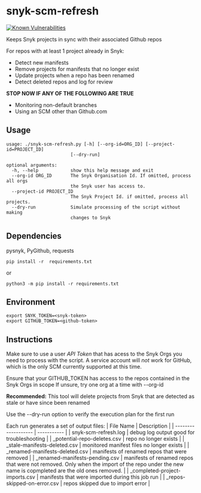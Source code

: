 # snyk-scm-refresh
[![Known Vulnerabilities](https://snyk.io/test/github/snyk-tech-services/snyk-scm-refresh/badge.svg)](https://snyk.io/test/github/snyk-tech-services/snyk-scm-refresh)

Keeps Snyk projects in sync with their associated Github repos

For repos with at least 1 project already in Snyk:
- Detect new manifests
- Remove projects for manifests that no longer exist
- Update projects when a repo has been renamed 
- Detect deleted repos and log for review

**STOP NOW IF ANY OF THE FOLLOWING ARE TRUE**
- Monitoring non-default branches
- Using an SCM other than Github.com

## Usage
```
usage: ./snyk-scm-refresh.py [-h] [--org-id=ORG_ID] [--project-id=PROJECT_ID]
                        [--dry-run]

optional arguments:
  -h, --help            show this help message and exit
  --org-id ORG_ID       The Snyk Organisation Id. If omitted, process all orgs
                        the Snyk user has access to.
  --project-id PROJECT_ID
                        The Snyk Project Id. if omitted, process all projects.
  --dry-run             Simulate processing of the script without making
                        changes to Snyk
```



## Dependencies
pysnyk, PyGithub, requests

```
pip install -r  requirements.txt
```
or
```
python3 -m pip install -r requirements.txt
```
## Environment
```
export SNYK_TOKEN=<snyk-token>
export GITHUB_TOKEN=<github-token>
```

## Instructions
Make sure to use a user *API Token* that has acess to the Snyk Orgs you need to process with the script.  A service account will *not* work for GitHub, which is the only SCM currently supported at this time.

Ensure that your GITHUB_TOKEN has access to the repos contained in the Snyk Orgs in scope
If unsure, try one org at a time with --org-id


**Recommended:** 
This tool will delete projects from Snyk that are detected as stale or have since been renamed
  
Use the --dry-run option to verify the execution plan for the first run

  Each run generates a set of output files:
| File Name           | Description |
| ------------------- | ----------- |
| snyk-scm-refresh.log | debug log output good for troubleshooting |
| _potential-repo-deletes.csv | repo no longer exists |
| _stale-manifests-deleted.csv | monitored manifest files no longer exists |
| _renamed-manifests-deleted.csv | manifests of renamed repos that were removed |
| _renamed-manifests-pending.csv | manifests of renamed repos that were not removed. Only when the import of the repo under the new name is copmpleted are the old ones removed. |
| _completed-project-imports.csv | manifests that were imported during this job run |
| _repos-skipped-on-error.csv | repos skipped due to import error |
